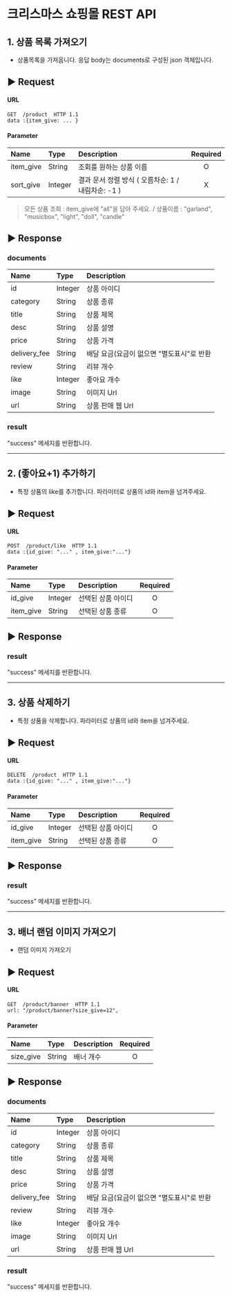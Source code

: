 # 크리스마스 쇼핑몰 REST API

## 1. 상품 목록 가져오기

- 상품목록을 가져옵니다. 응답 body는 documents로 구성된 json 객체입니다.

## ▶ Request

#### URL

```
GET  /product  HTTP 1.1
data :{item_give: ... }
```

#### Parameter


| Name      | Type    | Description                        | Required |
| :---------- | :-------- |:-----------------------------------| :--------: |
| item_give | String  | 조회를 원하는 상품 이름                      |    O    |
| sort_give | Integer | 결과 문서 정렬 방식 ( 오름차순: 1 / 내림차순: -1 ) |    X    |

> 모든 상품 조회 : item_give에 "all"을 담아 주세요. /
> 상품이름 : "garland", "musicbox", "light", "doll", "candle"

## ▶ Response

### documents


| Name         | Type    | Description                               |
| :------------- | :-------- | :------------------------------------------ |
| id           | Integer | 상품 아이디                               |
| category     | String  | 상품 종류                                 |
| title        | String  | 상품 제목                                 |
| desc         | String  | 상품 설명                                 |
| price        | String  | 상품 가격                                 |
| delivery_fee | String  | 배달 요금(요금이 없으면 "별도표시"로 반환 |
| review       | String  | 리뷰 개수                                 |
| like         | Integer | 좋아요 개수                               |
| image        | String  | 이미지 Url                                |
| url          | String  | 상품 판매 웹 Url                          |

### result

"success" 메세지를 반환합니다.

---

## 2. (좋아요+1) 추가하기

- 특정 상품의 like를 추가합니다. 파라미터로 상품의 id와 item을 넘겨주세요.

## ▶ Request

#### URL

```
POST  /product/like  HTTP 1.1
data :{id_give: "..." , item_give:"..."}
```

#### Parameter


| Name      | Type    | Description        | Required |
| :---------- | :-------- | :------------------- | :--------: |
| id_give   | Integer | 선택된 상품 아이디 |    O    |
| item_give | String  | 선택된 상품 종류   |    O    |

## ▶ Response

### result

"success" 메세지를 반환합니다.

---

## 3. 상품 삭제하기

- 특정 상품을 삭제합니다. 파라미터로 상품의 id와 item을 넘겨주세요.

## ▶ Request

#### URL

```
DELETE  /product  HTTP 1.1
data :{id_give: "..." , item_give:"..."}
```

#### Parameter


| Name      | Type    | Description        | Required |
| :---------- | :-------- | :------------------- | :--------: |
| id_give   | Integer | 선택된 상품 아이디 |    O    |
| item_give | String  | 선택된 상품 종류   |    O    |

## ▶ Response

### result

"success" 메세지를 반환합니다.

---

## 3. 배너 랜덤 이미지 가져오기

- 랜덤 이미지 가져오기

## ▶ Request

#### URL

```
GET  /product/banner  HTTP 1.1
url: "/product/banner?size_give=12",
```

#### Parameter


| Name | Type | Description | Required |
| :----- | :----- | :------------ | :--------: |
| size_give   | String    | 배너 개수           |    O    |

## ▶ Response

### documents


| Name         | Type    | Description                               |
| :------------- | :-------- | :------------------------------------------ |
| id           | Integer | 상품 아이디                               |
| category     | String  | 상품 종류                                 |
| title        | String  | 상품 제목                                 |
| desc         | String  | 상품 설명                                 |
| price        | String  | 상품 가격                                 |
| delivery_fee | String  | 배달 요금(요금이 없으면 "별도표시"로 반환 |
| review       | String  | 리뷰 개수                                 |
| like         | Integer | 좋아요 개수                               |
| image        | String  | 이미지 Url                                |
| url          | String  | 상품 판매 웹 Url                          |

### result

"success" 메세지를 반환합니다.